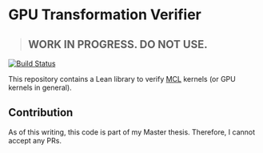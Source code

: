 # GPU Transformation Verifier

> ## WORK IN PROGRESS. DO NOT USE.

[![Build Status](https://travis-ci.com/fischerman/master-thesis.svg?branch=master)](https://travis-ci.com/fischerman/master-thesis)

This repository contains a Lean library to verify [MCL](https://github.com/JungleComputing/mcl) kernels (or GPU kernels in general).

## Contribution

As of this writing, this code is part of my Master thesis. Therefore, I cannot accept any PRs.

